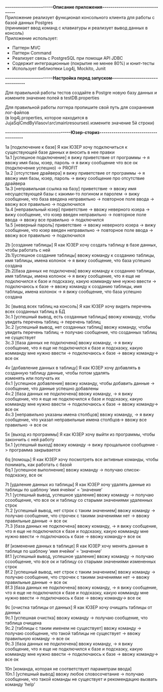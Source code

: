 **<p>------------------------Описание приложения---------------------------------<br>**
Приложение реализует функционал консольного клиента для работы с базой данных Postgres<br> 
(принимает ввод команд с клавиатуры и реализует вывод данных в консоль)<br>
Приложение использует:<br>
- Паттерн MVC
- Паттерн Command
- Реализует связь с PostgreSQL при помощи API JDBC
- Содержит интеграционные (покрытие не менее 80%) и юнит-тесты
- Использует библиотеки Log4j, Mockito, Junit

**<p>------------------------Настройка перед запуском---------------------------------<br>**
<p>Для правильной работы тестов создайте в Postgre новую базу данных и измените значение полей в testDB.properties</p>

<p>Для правильной работы логгера пропишите свой путь для сохранения лог-файлов<br>
(в log4j.properties, которое находится в JujaSqlCmdByVlasov\src\main\resourses\ измените значение 5й строки)

**<p>---------------------------------Юзер-сториз--------------------------------------**<br>
<p>1a [подключение к базе] Я как ЮЗЕР хочу подключиться к существующей базе данных и вносить в нее правки<br>
1a.1 [успешное подключение] я вижу приветствие от программы -&gt; я ввожу имя базы, юзер, пароль -&gt; я вижу сообщение что все ок (подключение успешно) -&gt; PROFIT<br>
1a.2 [отсутствие драйвера] я вижу приветствие от программы -&gt; я ввожу имя базы, юзер, пароль -&gt; вижу сообщение про отсутствие драйвера<br>
1a.3 [неправильная ссылка на базу] приветствие -&gt; ввожу имя несуществующей базы c какими-то логином и паролем -&gt; вижу сообщение, что база введена неправильно -&gt; повторное поле ввода -&gt; ввожу все правильно -&gt; подключился<br>
1a.4 [неправильный юзер] приветствие -&gt; ввожу неверного юзера -&gt; вижу сообщение, что юзер введен неправильно -&gt; повторное поле ввода -&gt; ввожу все правильно -&gt; подключился<br>
1a.5 [неверный пароль] приветствие -&gt; ввожу неверного юзера -&gt; вижу сообщение, что юзер введен неправильно -&gt; повторное поле ввода -&gt; ввожу все правильно -&gt; подключился</p>
<p>2b [создание таблицы] Я как ЮЗЕР хочу создать таблицу в базе данных, чтобы работать с ней<br>
2b.1[успешное создание таблицы] ввожу команду к созданию таблицы, имя таблицы, имена колонок -&gt; я вижу сообщение, что база успешно создана<br>
2b.2[база данных не подключена] ввожу команду к созданию таблицы, имя таблицы, имена колонок -&gt; я вижу сообщение, что я еще не подключился к базе и подсказку, какую комманду мне нужно ввести -&gt; подключаюсь к базе -&gt; ввожу команду к созданию таблицы, имя таблицы, имена колонок -&gt; я вижу сообщение, что база успешно создана</p>
<p>3с [вывод всех таблиц на консоль] Я как ЮЗЕР хочу видеть перечень всех созданных таблиц в БД<br>
3с.1 [успешный вывод, есть созданные таблицы] ввожу команду, чтобы увидеть перечень таблиц -&gt; перечень таблиц<br>
3c.2 [успешный вывод, нет созданных таблиц] ввожу команду, чтобы увидеть перечень таблиц -&gt; получаю сообщение, что созданных таблиц не существует<br>
3c.3 [база данных не подключена] ввожу команду, -&gt; я вижу сообщение, что я еще не подключился к базе и подсказку, какую комманду мне нужно ввести -&gt; подключаюсь к базе -&gt; ввожу команду-&gt; все ок</p>
<p>4v [добавление данных в таблицу] Я как ЮЗЕР хочу добавлять в созданную таблицу данные, чтобы потом удалять<br>
изменять или получать их<br>
4v.1 [успешное добавление] ввожу команду, чтобы добавить данные -&gt; сообщение, что данные успешно добавлены<br>
4v.2 [база данных не подключена] ввожу команду, -&gt; я вижу сообщение, что я еще не подключился к базе и подсказку, какую комманду мне нужно ввести -&gt; подключаюсь к базе -&gt; ввожу команду-&gt; все ок<br>
4v.3 [неправильно указаны имена столбцов] ввожу команду, -&gt; я вижу сообщение, что указал неправильные имена столбцов-&gt; ввожу все правильно -&gt; все ок</p>
<p>5x [выход из программы] Я как ЮЗЕР хочу выйти из программы, чтобы закончить с ней работу<br>
5x.1 [успешный выход] ввожу команду -&gt; вижу прощальное сообщение -&gt; программа закрывается</p>
<p>6q [помощь] Я как ЮЗЕР хочу посмотреть все активные команды, чтобы понимать, как работать с базой<br>
6q.1 [успешное выполнение] ввожу команду -&gt; получаю список-подсказку, все ок</p>
<p>7t [удаление данных из таблицы] Я как ЮЗЕР хочу удалять данные из таблицы по шаблону ‘имя ячейки’ = ‘значение’<br>
7t.1 [успешный вывод, успешное удаление] ввожу команду -&gt; получаю ссообщение, что все ок и таблицу со старыми значениями удаленных строк<br>
7t.2 [успешный вывод, нет строк с таким значением] ввожу команду -&gt; получаю сообщение, что строчек с такими значениями нет -&gt; ввожу правильные данные -&gt; все ок<br>
7t.3 [база данных не подключена] ввожу команду, -&gt; я вижу сообщение, что я еще не подключился к базе и подсказку, какую комманду мне нужно ввести -&gt; подключаюсь к базе -&gt; ввожу команду-&gt; все ок</p>
<p>8f [изменение данных в таблице] Я как ЮЗЕР хочу менять данные в таблице по шаблону ‘имя ячейки’ = ‘значение’<br>
8f.1 [успешный вывод, успешное удаление] ввожу команду -&gt; получаю ссообщение, что все ок и таблицу со старыми значениями измененных строк<br>
8f.2 [успешный вывод, нет строк с таким значением] ввожу команду -&gt; получаю сообщение, что строчек с такими значениями нет -&gt; ввожу правильные данные -&gt; все ок<br>
8f.3 [база данных не подключена] ввожу команду, -&gt; я вижу сообщение, что я еще не подключился к базе и подсказку, какую комманду мне нужно ввести -&gt; подключаюсь к базе -&gt; ввожу команду-&gt; все ок</p>
<p>9с [очистка таблицы от данных] Я как ЮЗЕР хочу очищать таблицы от данных<br>
9c.1 [успешная очистка] ввожу команду -&gt; получаю сообщение, что таблица очищена<br>
9c.2 [таблицы с таким именем не существует] ввожу команду -&gt; получаю сообщение, что такой таблицы не существует -&gt; ввожу правильную команду -&gt; все ок<br>
9c.3 [база данных не подключена] ввожу команду, -&gt; я вижу сообщение, что я еще не подключился к базе и подсказку, какую комманду мне нужно ввести -&gt; подключаюсь к базе -&gt; ввожу команду-&gt; все ок</p>
<p>10n [команда, которая не соответствует параметрам ввода]<br>
10n.1 [успешный вывод] ввожу любое словосочетание -&gt; получаю сообщение, что такой команды не существует и рекомендацию вызвать команду ‘help’</p>
